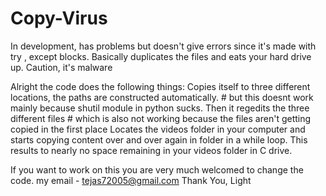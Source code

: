 # Copy-Virus
In development, has problems but doesn't give errors since it's made with try , except blocks. Basically duplicates the files and eats your hard drive up. Caution, it's malware

Alright the code does the following things:
  Copies itself to three different locations, the paths are constructed automatically. # but this doesnt work mainly because shutil module in python sucks.
  Then it regedits the three different files # which is also not working because the files aren't getting copied in the first place
  Locates the videos folder in your computer and starts copying content over and over again in folder in a while loop.
  This results to nearly no space remaining in your videos folder in C drive.
  
  
  If you want to work on this you are very much welcomed to change the code. my email - tejas72005@gmail.com 
  Thank You, Light
  
